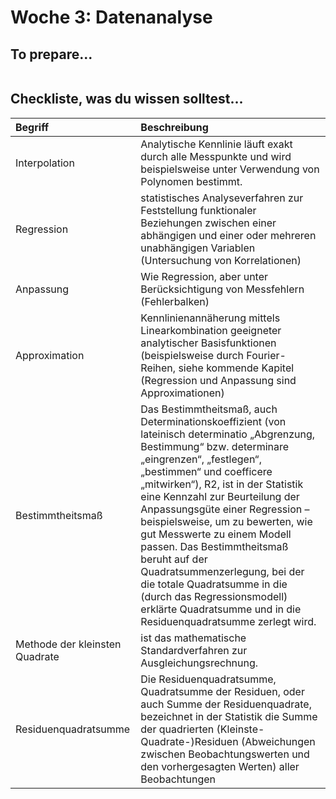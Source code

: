 # Woche 3: Datenanalyse

## To prepare...
```{tableofcontents}
```

## Checkliste, was du wissen solltest...

| Begriff | Beschreibung |
|:-----------------|:----------------------------------------|
|Interpolation | Analytische Kennlinie läuft exakt durch alle Messpunkte und wird beispielsweise unter Verwendung von Polynomen bestimmt. |
|Regression | statistisches Analyseverfahren zur Feststellung funktionaler Beziehungen zwischen einer abhängigen und einer oder mehreren unabhängigen Variablen (Untersuchung von Korrelationen) |
| Anpassung| Wie Regression, aber unter Berücksichtigung von Messfehlern (Fehlerbalken) |
| Approximation | Kennlinienannäherung mittels Linearkombination geeigneter analytischer Basisfunktionen (beispielsweise durch Fourier-Reihen, siehe kommende Kapitel (Regression und Anpassung sind Approximationen)|
|Bestimmtheitsmaß | Das Bestimmtheitsmaß, auch Determinationskoeffizient (von lateinisch determinatio „Abgrenzung, Bestimmung“ bzw. determinare „eingrenzen“, „festlegen“, „bestimmen“ und coefficere „mitwirken“), R2, ist in der Statistik eine Kennzahl zur Beurteilung der Anpassungsgüte einer Regression – beispielsweise, um zu bewerten, wie gut Messwerte zu einem Modell passen. Das Bestimmtheitsmaß beruht auf der Quadratsummenzerlegung, bei der die totale Quadratsumme in die (durch das Regressionsmodell) erklärte Quadratsumme und in die Residuenquadratsumme zerlegt wird.|
| Methode der kleinsten Quadrate | ist das mathematische Standardverfahren zur Ausgleichungsrechnung. |
| Residuenquadratsumme | Die Residuenquadratsumme, Quadratsumme der Residuen, oder auch Summe der Residuenquadrate, bezeichnet in der Statistik die Summe der quadrierten (Kleinste-Quadrate-)Residuen (Abweichungen zwischen Beobachtungswerten und den vorhergesagten Werten) aller Beobachtungen |